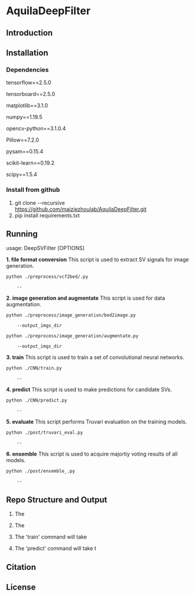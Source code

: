 # AquilaDeepFilter

## Introduction 


## Installation
### Dependencies
tensorflow==2.5.0

tensorboard==2.5.0

matplotlib==3.1.0

numpy==1.19.5

opencv-python==3.1.0.4

Pillow==7.2.0

pysam==0.15.4

scikit-learn==0.19.2

scipy==1.5.4

### Install from github
1. git clone --recursive https://github.com/maiziezhoulab/AquilaDeepFilter.git
2. pip install requirements.txt

## Running
usage: DeepSVFilter [OPTIONS]  

**1. file format conversion**
      This script is used to extract SV signals for image generation.

	python ./preprocess/vcf2bed/.py 

		-- 

**2. image generation and augmentate**
      This script is used for data augmentation.

	python ./preprocess/image_generation/bed2image.py 

		--output_imgs_dir	
    
    python ./preprocess/image_generation/augmentate.py 

		--output_imgs_dir	

**3. train**
      This script is used to train a set of convolutional neural networks.  

	python ./CNN/train.py

		--		

**4. predict**
      This script is used to make predictions for candidate SVs.  

	python ./CNN/predict.py

		--

**5. evaluate**
	This script performs Truvari evaluation on the training models.  

	python ./post/truvari_eval.py

		--

**6. ensemble**
	This script is used to acquire majortiy voting results of all models.  

	python ./post/ensemble_.py 

		--

## Repo Structure and Output

1. The   

2. The 

3. The 'train' command will take   

4. The 'predict' command will take t

Citation
--------


License
-------
